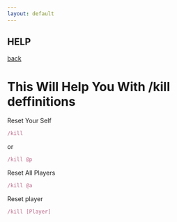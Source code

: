 ```yaml
---
layout: default
---
```


## HELP
[back](./)
# This Will Help You With /kill deffinitions

Reset Your Self
```ruby
/kill 
```
or
```ruby
/kill @p
```
Reset All Players
```ruby
/kill @a
```
Reset player
```ruby
/kill [Player]
```
